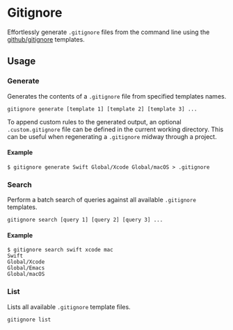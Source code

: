 # Gitignore

Effortlessly generate `.gitignore` files from the command line using the [github/gitignore](https://github.com/github/gitignore) templates.

## Usage

### Generate

Generates the contents of a `.gitignore` file from specified templates names.

```
gitignore generate [template 1] [template 2] [template 3] ...
```

To append custom rules to the generated output, an optional `.custom.gitignore` file can be defined in the current working directory. This can be useful when regenerating a `.gitignore` midway through a project. 

#### Example

```
$ gitignore generate Swift Global/Xcode Global/macOS > .gitignore
```

### Search

Perform a batch search of queries against all available `.gitignore` templates.

```
gitignore search [query 1] [query 2] [query 3] ...
```

#### Example

```
$ gitignore search swift xcode mac
Swift
Global/Xcode
Global/Emacs
Global/macOS
```

### List

Lists all available `.gitignore` template files.

```
gitignore list
```
